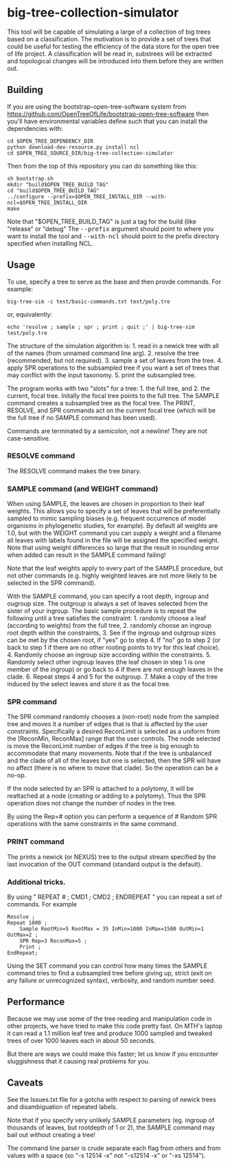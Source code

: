 # big-tree-collection-simulator

This tool will be capable of simulating a large of a collection of big trees
based on a classification. The motivation is to provide a set of trees that
could be useful for testing the efficiency of the data store for the open tree
of life project. A classification will be read in, substrees will be extracted
and topological changes will be introduced into them before they are written
out.

## Building

If you are using the bootstrap-open-tree-software system from 
    https://github.com/OpenTreeOfLife/bootstrap-open-tree-software
then you'll have environmental variables define such that you can install
the dependencies with:

    cd $OPEN_TREE_DEPENDENCY_DIR 
    python download-dev-resource.py install ncl
    cd $OPEN_TREE_SOURCE_DIR/big-tree-collection-simulator

Then from the top of this repository you can do something like this:

    sh bootstrap.sh 
    mkdir "build$OPEN_TREE_BUILD_TAG"
    cd "build$OPEN_TREE_BUILD_TAG"
    ../configure --prefix=$OPEN_TREE_INSTALL_DIR --with-ncl=$OPEN_TREE_INSTALL_DIR
    make

Note that "$OPEN_TREE_BUILD_TAG" is just a tag for the build (like "release" or
"debug" The <tt>--prefix</tt> argument should point to where you want to 
install the tool and <tt>--with-ncl</tt> should point to the prefix directory
specified when installing NCL.

## Usage

To use, specify a tree to serve as the base and then provde commands. For 
example:

    big-tree-sim -c test/basic-commands.txt test/poly.tre
    
or, equivalently:

    echo 'resolve ; sample ; spr ; print ; quit ;' | big-tree-sim test/poly.tre

The structure of the simulation algorithm is:
    1. read in a newick tree with all of the names (from unnamed command line arg).
    2. resolve the tree (recommended, but not required).
    3. sample a set of leaves from the tree.
    4. apply SPR operations to the subsampled tree if you want a set of trees
        that may conflict with the input taxonomy.
    5. print the subsampled tree.
    
The program works with two "slots" for a tree:
    1. the full tree, and
    2. the current, focal tree.
Initally the focal tree points to the full tree. The SAMPLE command creates a
subsampled tree as the focal tree. The PRINT, RESOLVE, and SPR commands act on
the  current focal tree (which will be the full tree if no SAMPLE command has been 
used).

Commands are terminated by a semicolon, not a newline! They are not case-sensitive.

### RESOLVE command

The RESOLVE command makes the tree binary.

### SAMPLE command (and WEIGHT command)

When using SAMPLE, the leaves are chosen in proportion to their leaf weights. 
This allows you to specify a set of leaves that will be preferentially sampled
to mimic sampling biases (e.g. frequent occurrence of model organisms in
phylogenetic studies, for example). By default all weights are 1.0, but with 
the WEIGHT command you can supply a weight and a filename all leaves with labels
found in the file will be assigned the specified weight. Note that using weight
differences so large that the result in rounding error when added can result 
in the SAMPLE command failing!
 
Note that the leaf weights apply to every part of the SAMPLE procedure, but not
other commands (e.g. highly weighted leaves are not more likely to be selected
in the SPR command).

With the SAMPLE command, you can specify a root depth, ingroup and ougroup size.
The outgroup is always a set of leaves selected from the sister of your ingroup.
The basic sample procedure is to repeat the following until a tree satisfies
the constraint:
    1. randomly choose a leaf (according to weights) from the full tree,
    2. randomly choose an ingroup root depth within the constraints,
    3. See if the ingroup and outgroup sizes can be met by the chosen root, if
        "yes" go to step 4. If "no" go to step 2 (or back to step 1 if there 
        are no other rooting points to try for this leaf choice).
    4. Randomly choose an ingroup size according within the constraints.
    5. Randomly select other ingroup leaves (the leaf chosen in step 1 is one 
        member of the ingroup) or go back to 4 if there are not enough leaves
        in the clade.
    6. Repeat steps 4 and 5 for the outgroup.
    7. Make a copy of the tree induced by the select leaves and store it as the
        focal tree.

### SPR command

The SPR command randomly chooses a (non-root) node from the sampled tree and 
moves it a number of edges that is that is affected by the user constraints. 
Specifically a desired ReconLimit is selected as a uniform from the 
[ReconMin, ReconMax] range that the user controls. The node selected is move 
the ReconLimit number of edges if the tree is big enough to accommodate that 
many movements. Note that if the tree is unbalanced and the clade of all of the 
leaves but one is selected, then the SPR will have no affect (there is no where
to move that clade).  So the operation can be a no-op.

If the node selected by an SPR is attached to a polytomy, it will be reattached
at a node (creating or adding to a polytomy). Thus the SPR operation does not
change the number of nodes in the tree.

By using the Rep=# option you can perform a sequence of # Random SPR operations
with the same constraints in the same command.

### PRINT command

The prints a newick (or NEXUS) tree to the output stream specified by the 
last invocation of the OUT command (standard output is the default).

### Additional tricks.

By using " REPEAT # ; CMD1  ; CMD2 ; ENDREPEAT " you can repeat a set of 
commands. For example

    Resolve ;
    Repeat 1000 ; 
        Sample RootMin=5 RootMax = 35 InMin=1000 InMax=1500 OutMin=1 OutMax=2 ;
        SPR Rep=3 ReconMax=5 ;
        Print ;
    EndRepeat;

Using the SET command you can control how many times the SAMPLE command tries
to find a subsampled tree before giving up, strict (exit on any failure or 
unrecognized syntax), verbosity, and random number seed.

## Performance
Because we may use some of the tree reading and manipulation code in other 
projects, we have tried to make this code pretty fast.  On MTH's laptop it 
can read a 1.1 million leaf tree and produce 1000 sampled and tweaked trees of 
over 1000 leaves each in about 50 seconds. 

But there are ways we could make this faster; let us know if you encounter 
sluggishness that it causing real problems for you.

## Caveats

See the Issues.txt file for a gotcha with respect to parsing of newick trees and
disambiguation of repeated labels.

Note that if you specify very unlikely SAMPLE parameters (eg. ingroup of 
thousands of leaves, but rootdepth of 1 or 2), the SAMPLE command may bail out 
without creating a tree!

The command line parser is crude separate each flag from others and from values
with a space  (so "-s 12514 -x" not "-s12514 -x" or "-xs 12514").
